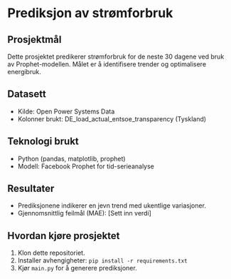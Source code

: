 # Prediksjon av strømforbruk
## Prosjektmål
Dette prosjektet predikerer strømforbruk for de neste 30 dagene ved bruk av Prophet-modellen. Målet er å identifisere trender og optimalisere energibruk.

## Datasett
- Kilde: Open Power Systems Data
- Kolonner brukt: DE_load_actual_entsoe_transparency (Tyskland)

## Teknologi brukt
- Python (pandas, matplotlib, prophet)
- Modell: Facebook Prophet for tid-serieanalyse

## Resultater
- Prediksjonene indikerer en jevn trend med ukentlige variasjoner.
- Gjennomsnittlig feilmål (MAE): [Sett inn verdi]

## Hvordan kjøre prosjektet
1. Klon dette repositoriet.
2. Installer avhengigheter: `pip install -r requirements.txt`
3. Kjør `main.py` for å generere prediksjoner.
